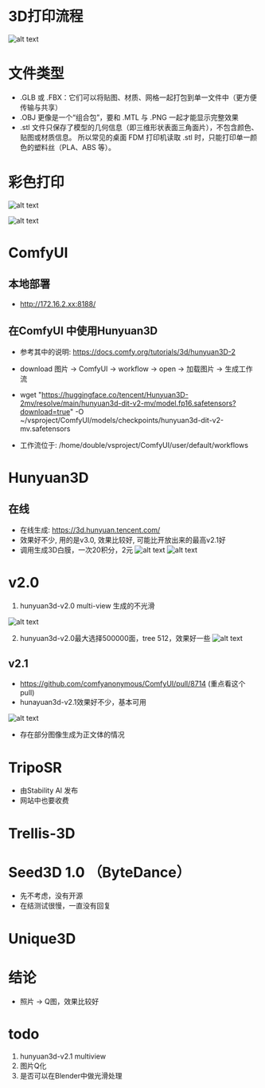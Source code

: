 
# 3D打印流程
![alt text](image.png)

# 文件类型

- .GLB 或 .FBX：它们可以将贴图、材质、网格一起打包到单一文件中（更方便传输与共享）
- .OBJ 更像是一个“组合包”，要和 .MTL 与 .PNG 一起才能显示完整效果
- .stl 文件只保存了模型的几何信息（即三维形状表面三角面片），不包含颜色、贴图或材质信息。 所以常见的桌面 FDM 打印机读取 .stl 时，只能打印单一颜色的塑料丝（PLA、ABS 等）。

# 彩色打印

![alt text](image-1.png)

![alt text](image-3.png)


# ComfyUI

## 本地部署

- http://172.16.2.xx:8188/

## 在ComfyUI 中使用Hunyuan3D

- 参考其中的说明: https://docs.comfy.org/tutorials/3d/hunyuan3D-2
- download 图片 -> ComfyUI -> workflow -> open -> 加载图片 -> 生成工作流
- wget "https://huggingface.co/tencent/Hunyuan3D-2mv/resolve/main/hunyuan3d-dit-v2-mv/model.fp16.safetensors?download=true" -O ~/vsproject/ComfyUI/models/checkpoints/hunyuan3d-dit-v2-mv.safetensors  

- 工作流位于: /home/double/vsproject/ComfyUI/user/default/workflows


# Hunyuan3D

## 在线
- 在线生成: https://3d.hunyuan.tencent.com/
- 效果好不少, 用的是v3.0, 效果比较好, 可能比开放出来的最高v2.1好
- 调用生成3D白膜，一次20积分，2元
![alt text](image-6.png)
![alt text](image-5.png)

# v2.0
1. hunyuan3d-v2.0 multi-view 生成的不光滑

![alt text](image-4.png)

2. hunyuan3d-v2.0最大选择500000面，tree 512，效果好一些
![alt text](image-7.png)


## v2.1
- https://github.com/comfyanonymous/ComfyUI/pull/8714 (重点看这个pull)
- hunayuan3d-v2.1效果好不少，基本可用

![alt text](image-8.png)
- 存在部分图像生成为正文体的情况



# TripoSR

- 由Stability AI 发布
- 网站中也要收费

# Trellis-3D

# Seed3D 1.0 （ByteDance）

- 先不考虑，没有开源
- 在结测试很慢，一直没有回复



# Unique3D

# 结论
- 照片 -> Q图，效果比较好

# todo

1. hunyuan3d-v2.1 multiview
2. 图片Q化
3. 是否可以在Blender中做光滑处理
